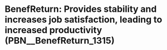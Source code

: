 # BenefReturn: __Provides stability and increases job satisfaction, leading to increased productivity__ (PBN__BenefReturn_1315)

